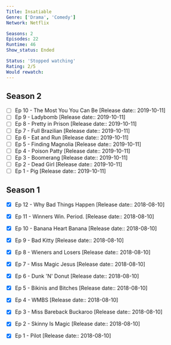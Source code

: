 ```yaml
---
Title: Insatiable
Genre: ['Drama', 'Comedy']
Network: Netflix

Seasons: 2
Episodes: 22
Runtime: 46
Show_status: Ended

Status: 'Stopped watching'
Rating: 2/5
Would rewatch: 
---
```


## Season 2
- [ ] Ep 10 - The Most You You Can Be [Release date:: 2019-10-11]
- [ ] Ep 9 - Ladybomb [Release date:: 2019-10-11]
- [ ] Ep 8 - Pretty in Prison [Release date:: 2019-10-11]
- [ ] Ep 7 - Full Brazilian [Release date:: 2019-10-11]
- [ ] Ep 6 - Eat and Run [Release date:: 2019-10-11]
- [ ] Ep 5 - Finding Magnolia [Release date:: 2019-10-11]
- [ ] Ep 4 - Poison Patty [Release date:: 2019-10-11]
- [ ] Ep 3 - Boomerang [Release date:: 2019-10-11]
- [ ] Ep 2 - Dead Girl [Release date:: 2019-10-11]
- [ ] Ep 1 - Pig [Release date:: 2019-10-11]

## Season 1
- [x] Ep 12 - Why Bad Things Happen [Release date:: 2018-08-10]
- [x] Ep 11 - Winners Win. Period. [Release date:: 2018-08-10]
- [x] Ep 10 - Banana Heart Banana [Release date:: 2018-08-10]
- [x] Ep 9 - Bad Kitty [Release date:: 2018-08-10]
- [x] Ep 8 - Wieners and Losers [Release date:: 2018-08-10]
- [x] Ep 7 - Miss Magic Jesus [Release date:: 2018-08-10]
- [x] Ep 6 - Dunk 'N' Donut [Release date:: 2018-08-10]
- [x] Ep 5 - Bikinis and Bitches [Release date:: 2018-08-10]
- [x] Ep 4 - WMBS [Release date:: 2018-08-10]
- [x] Ep 3 - Miss Bareback Buckaroo [Release date:: 2018-08-10]
- [x] Ep 2 - Skinny Is Magic [Release date:: 2018-08-10]
- [x] Ep 1 - Pilot [Release date:: 2018-08-10]


